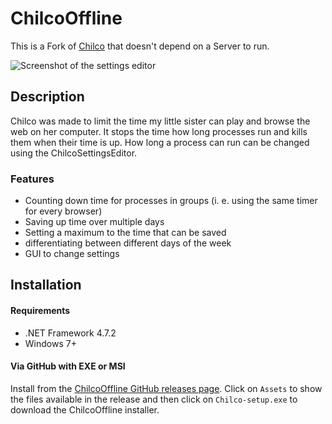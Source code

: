
# ChilcoOffline
This is a Fork of [Chilco](https://github.com/kaleresan/Chilco) that doesn't depend on a Server to run. 

![Screenshot of the settings editor](https://github.com/kaleresan/ChilcoOffline/blob/master/Dokumentation/Screenshots/SettingsEditor.png)
## Description
Chilco was made to limit the time my little sister can play and browse the web on her computer. It stops the time how long processes run and kills them when their time is up. How long a process can run can be changed using the ChilcoSettingsEditor.
### Features
- Counting down time for processes in groups (i. e. using the same timer for every browser)
- Saving up time over multiple days
- Setting a maximum to the time that can be saved
- differentiating between different days of the week
- GUI to change settings
## Installation
#### Requirements
- .NET Framework 4.7.2
- Windows 7+
#### Via GitHub with EXE or MSI

Install from the [ChilcoOffline GitHub releases page](https://github.com/kaleresan/ChilcoOffline/releases/). Click on `Assets` to show the files available in the release and then click on `Chilco-setup.exe` to download the ChilcoOffline installer.

